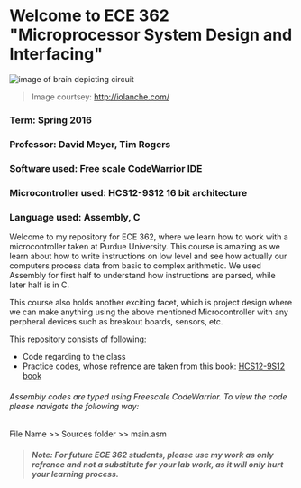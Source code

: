 # Welcome to ECE 362 "Microprocessor System Design and Interfacing"
![image of brain depicting circuit](http://iolanche.com/wp-content/uploads/2014/01/brain_circuit_board1.jpg)
>Image courtsey: http://iolanche.com/

### Term: Spring 2016
### Professor: David Meyer, Tim Rogers
### Software used: Free scale CodeWarrior IDE
### Microcontroller used: HCS12-9S12 16 bit architecture
### Language used: Assembly, C

Welcome to my repository for ECE 362, where we learn how to work with a microcontroller taken at Purdue University. This course is amazing as we learn about how to write instructions on low level and see how actually our computers process data from basic to complex arithmetic. We used Assembly for first half to understand how instructions are parsed, while later half is in C.

This course also holds another exciting facet, which is project design where we can make anything using the above mentioned Microcontroller with any perpheral devices such as breakout boards, sensors, etc.

This repository consists of following:
* Code regarding to the class
* Practice codes, whose refrence are taken from this book: [HCS12-9S12 book](http://www.amazon.com/The-HCS12-9S12-Introduction-Interfacing/dp/1435427424)

###### Assembly codes are typed using Freescale CodeWarrior. To view the code please navigate the following way:

File Name >> Sources folder >> main.asm

>##### Note: For future ECE 362 students, please use my work as only refrence and not a substitute for your lab work, as it will only hurt your learning process.
